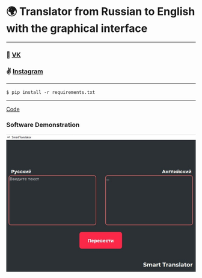 # 🌍 Translator from Russian to English with the graphical interface
---


### 💬 [VK](https://vk.com/prettymeyt)
### ✌️ [Instagram](https://www.instagram.com/dumb.meytt/)
---
```
$ pip install -r requirements.txt
```
---

[Code](https://github.com/BigMishuil/TranslatorRutoEn/blob/main/main.py)

### Software Demonstration
![software_main_window](images/1.jpg)
